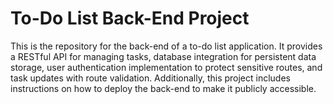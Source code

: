 # To-Do List Back-End Project
This is the repository for the back-end of a to-do list application. It provides a RESTful API for managing tasks, database integration for persistent data storage, user authentication implementation to protect sensitive routes, and task updates with route validation. Additionally, this project includes instructions on how to deploy the back-end to make it publicly accessible.
